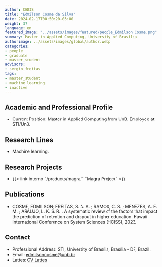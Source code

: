 ```yaml
---
author: CEDIS
title: "Edmilson Cosme da Silva"
date: 2024-02-17T00:50:20-03:00
weight: 37
language: en
featured_image: "../assets/images/featured/people_Edmilson Cosme.png"
summary: Master in Applied Computing, University of Brasília
authorimage: ../assets/images/global/author.webp
categories: 
- people
- graduate
- master_student
advisors:
- sergio_freitas
tags: 
- master_student
- machine_learning
- inactive
---
```

## Academic and Professional Profile
- Current Position: Master in Applied Computing from UnB. Employee at STI/UnB.

## Research Lines
- Machine learning.

## Research Projects
- {{< link-interno "/products/magra/" "Magra Project" >}}

## Publications
- COSME, EDMILSON; FREITAS, S. A. A. ; RAMOS, C. S. ; MENEZES, A. E. M. ; ARAUJO, L. K. S. R. . A systematic review of the factors that impact the prediction of retention and dropout in higher education. Hawaii International Conference on System Sciences (HCISS), 2023.

## Contact
- Professional Address: STI, University of Brasília, Brasília - DF, Brazil.
- Email: [edmilsoncosme@unb.br](mailto:edmilsoncosme@unb.br)
- Lattes: [CV Lattes](http://lattes.cnpq.br/6572772804750712)
